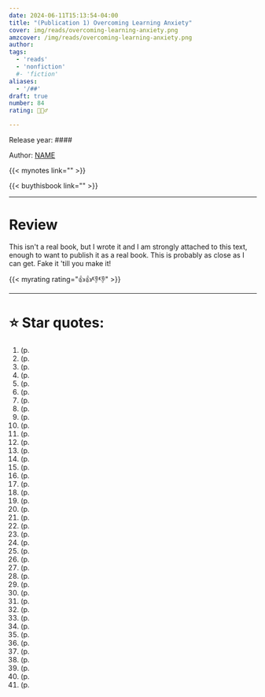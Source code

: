 ```yaml
---
date: 2024-06-11T15:13:54-04:00
title: "(Publication 1) Overcoming Learning Anxiety"
cover: img/reads/overcoming-learning-anxiety.png
amzcover: /img/reads/overcoming-learning-anxiety.png
author: 
tags:
  - 'reads'
  - 'nonfiction'
  #- 'fiction'
aliases:
  - '/##'
draft: true
number: 84
rating: 🙋🏻‍♂️

---
```


Release year: ####

Author: [NAME]()

{{< mynotes link="" >}}

{{< buythisbook link="" >}}

---

# Review

This isn't a real book, but I wrote it and I am strongly attached to
this text, enough to want to publish it as a real book. This is probably
as close as I can get. Fake it 'till you make it!

{{< myrating rating="👍👍👎👎" >}}

---

# :star: Star quotes:

1. (p. 
1. (p. 
1. (p. 
1. (p. 
1. (p. 
1. (p. 
1. (p. 
1. (p. 
1. (p. 
1. (p. 
1. (p. 
1. (p. 
1. (p. 
1. (p. 
1. (p. 
1. (p. 
1. (p. 
1. (p. 
1. (p. 
1. (p. 
1. (p. 
1. (p. 
1. (p. 
1. (p. 
1. (p. 
1. (p. 
1. (p. 
1. (p. 
1. (p. 
1. (p. 
1. (p. 
1. (p. 
1. (p. 
1. (p. 
1. (p. 
1. (p. 
1. (p. 
1. (p. 
1. (p. 
1. (p. 
1. (p. 

